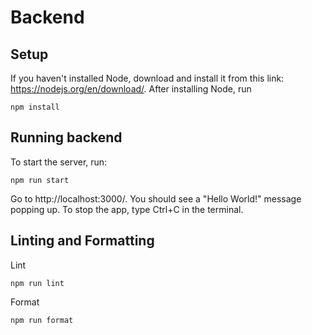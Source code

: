 # Backend


## Setup

If you haven't installed Node, download and install it from this link:
https://nodejs.org/en/download/. After installing Node, run

```
npm install
```

## Running backend

To start the server, run:

```
npm run start
```

Go to http://localhost:3000/. You should see a "Hello World!" message popping up. To stop the app, type Ctrl+C in the terminal.

## Linting and Formatting

Lint

```
npm run lint
```

Format

```
npm run format
```
